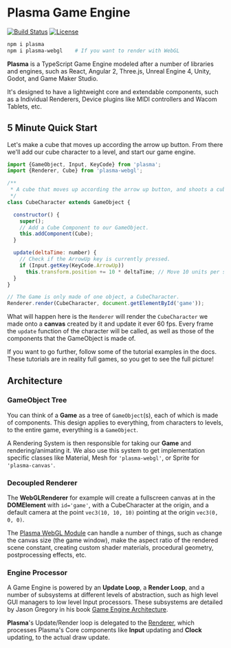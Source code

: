 <!--![Plasma Cover](docs/cover.svg)-->

# Plasma Game Engine

[![Build Status](https://travis-ci.org/alaingalvan/plasma.svg)](https://travis-ci.org/alaingalvan/glsl.ts) [![License](http://img.shields.io/:license-mit-blue.svg)](http://mit-license.org)

```bash
npm i plasma
npm i plasma-webgl    # If you want to render with WebGL
```

**Plasma** is a TypeScript Game Engine modeled after a number of libraries and engines, such as React, Angular 2, Three.js, Unreal Engine 4, Unity, Godot, and Game Maker Studio.

It's designed to have a lightweight core and extendable components, such as a Individual Renderers, Device plugins like MIDI controllers and Wacom Tablets, etc.

<!-- * [Versions - Currently @ 1.0.0](https://github.com/alaingalvan/plasma/versions)
* [Documentation](docs/readme.md)
* [Donations](https://alain.xyz/donate) -->

## 5 Minute Quick Start

Let's make a cube that moves up according the arrow up button. From there we'll add our cube character to a level, and start our game engine.

```javascript
import {GameObject, Input, KeyCode} from 'plasma';
import {Renderer, Cube} from 'plasma-webgl';

/**
 * A cube that moves up according the arrow up button, and shoots a cube.
 */
class CubeCharacter extends GameObject {

  constructor() {
    super();
    // Add a Cube Component to our GameObject.
    this.addComponent(Cube);
  }

  update(deltaTime: number) {    
    // Check if the ArrowUp key is currently pressed.
    if (Input.getKey(KeyCode.ArrowUp))
      this.transform.position += 10 * deltaTime; // Move 10 units per second
  }
}

// The Game is only made of one object, a CubeCharacter.
Renderer.render(CubeCharacter, document.getElementById('game'));
```

What will happen here is the `Renderer` will render the `CubeCharacter` we made onto a **canvas** created by it and update it ever 60 fps. Every frame the `update` function of the character will be called, as well as those of the components that the GameObject is made of.

If you want to go further, follow some of the tutorial examples in the docs. These tutorials are in reality full games, so you get to see the full picture!

<!-- #### Easy

- [Anaconda - Snake Clone]()
- [Blitz - 1984 Clone]()

#### Intermediate

- [PXWars - Top Down Shooter]()
- [SoundStrike - MIDI Piano Practice]()

#### Challenging

- [Beast - Monster RPG]()
- [Ora - 2D Platformer]()
- [Caliber - Online Shooter]() -->

## Architecture

<!-- ![Game Tree](docs/img/gametree.svg) -->

### GameObject Tree

You can think of a **Game** as a tree of `GameObject`(s), each of which is made of components. This design applies to everything, from characters to levels, to the entire game, everything is a `GameObject`.

A Rendering System is then responsible for taking our **Game** and rendering/animating it. We also use this system to get implementation specific classes like Material, Mesh for `'plasma-webgl'`, or Sprite for `'plasma-canvas'`.

### Decoupled Renderer

<!-- ![Renderer Diagram](docs/img/renderer.svg) -->

The **WebGLRenderer** for example will create a fullscreen canvas at in the **DOMElement** with `id='game'`, with a CubeCharacter at the origin, and a default camera at the point `vec3(10, 10, 10)` pointing at the origin `vec3(0, 0, 0)`.

The [Plasma WebGL Module](https://github.com/alaingalvan/plasma-webgl/docs) can handle a number of things, such as change the canvas size (the game window), make the aspect ratio of the rendered scene constant, creating custom shader materials, procedural geometry, postprocessing effects, etc.  

### Engine Processor

A Game Engine is powered by an **Update Loop**, a **Render Loop**, and a number of subsystems at different levels of abstraction, such as high level GUI managers to low level Input processors. These subsystems are detailed by Jason Gregory in his book [Game Engine Architecture](https://books.google.com/books?id=MCQbBAAAQBAJ&lpg=PP1&dq=page%2033%20game%20engine%20architecture&pg=PA33#v=onepage&q=33&f=false).

**Plasma**'s Update/Render loop is delegated to the [Renderer](), which processes Plasma's Core components like **Input** updating and **Clock** updating, to the actual draw update.
